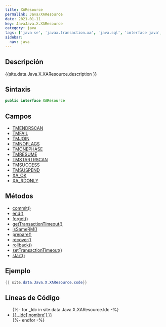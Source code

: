 ```yaml
---
title: XAResource
permalink: Java/XAResource
date: 2021-01-11
key: JavaJava.X.XAResource
category: java
tags: ['java se', 'javax.transaction.xa', 'java.sql', 'interface java', 'Java 1.4']
sidebar: 
  nav: java
---
```


## Descripción
{{site.data.Java.X.XAResource.description }}

## Sintaxis
~~~java
public interface XAResource
~~~

## Campos
* [TMENDRSCAN](/Java/XAResource/TMENDRSCAN)
* [TMFAIL](/Java/XAResource/TMFAIL)
* [TMJOIN](/Java/XAResource/TMJOIN)
* [TMNOFLAGS](/Java/XAResource/TMNOFLAGS)
* [TMONEPHASE](/Java/XAResource/TMONEPHASE)
* [TMRESUME](/Java/XAResource/TMRESUME)
* [TMSTARTRSCAN](/Java/XAResource/TMSTARTRSCAN)
* [TMSUCCESS](/Java/XAResource/TMSUCCESS)
* [TMSUSPEND](/Java/XAResource/TMSUSPEND)
* [XA_OK](/Java/XAResource/XA_OK)
* [XA_RDONLY](/Java/XAResource/XA_RDONLY)

## Métodos
* [commit()](/Java/XAResource/commit)
* [end()](/Java/XAResource/end)
* [forget()](/Java/XAResource/forget)
* [getTransactionTimeout()](/Java/XAResource/getTransactionTimeout)
* [isSameRM()](/Java/XAResource/isSameRM)
* [prepare()](/Java/XAResource/prepare)
* [recover()](/Java/XAResource/recover)
* [rollback()](/Java/XAResource/rollback)
* [setTransactionTimeout()](/Java/XAResource/setTransactionTimeout)
* [start()](/Java/XAResource/start)

## Ejemplo
~~~java
{{ site.data.Java.X.XAResource.code}}
~~~

## Líneas de Código
<ul>
{%- for _ldc in site.data.Java.X.XAResource.ldc -%}
   <li>
       <a href="{{_ldc['url'] }}">{{ _ldc['nombre'] }}</a>
   </li>
{%- endfor -%}
</ul>
